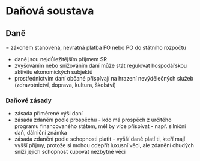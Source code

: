 # Daňová soustava

## Daně

= zákonem stanovená, nevratná platba FO nebo PO do státního rozpočtu

- daně jsou nejdůležitějším příjmem SR
- zvyšováním nebo snižováním daní může stát regulovat hospodářskou aktivitu ekonomických subjektů
- prostřednictvím daní občané přispívají na hrazení nevýdělečných služeb (zdravotnictví, doprava, kultura, školství)

### Daňové zásady

- zásada přiměrené výši daní
- zásada zdanění podle prospěchu - kdo má prospěch z určitého programu financovaného státem, měl by více přispívat - např. silniční daň, dálniční známka
- zásada zdanění podle schopnosti platit - vyšší daně platí ti, kteří mají vyšší příjmy, protože si mohou odepřít luxusní věci, ale zdanění chudých sníží jejich schopnost kupovat nezbytné věci
